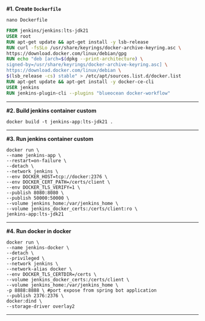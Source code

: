 **#1. Create ```Dockerfile```**
<br>
```shell
nano Dockerfile
```

```Dockerfile
FROM jenkins/jenkins:lts-jdk21
USER root
RUN apt-get update && apt-get install -y lsb-release
RUN curl -fsSLo /usr/share/keyrings/docker-archive-keyring.asc \
https://download.docker.com/linux/debian/gpg
RUN echo "deb [arch=$(dpkg --print-architecture) \
signed-by=/usr/share/keyrings/docker-archive-keyring.asc] \
https://download.docker.com/linux/debian \
$(lsb_release -cs) stable" > /etc/apt/sources.list.d/docker.list
RUN apt-get update && apt-get install -y docker-ce-cli
USER jenkins
RUN jenkins-plugin-cli --plugins "blueocean docker-workflow"
```
---

**#2. Build jenkins container custom**
<br>
```shell
docker build -t jenkins-app:lts-jdk21 .
```
---

**#3. Run jenkins container custom**
<br>

```shell
docker run \
--name jenkins-app \
--restart=on-failure \
--detach \
--network jenkins \
--env DOCKER_HOST=tcp://docker:2376 \
--env DOCKER_CERT_PATH=/certs/client \
--env DOCKER_TLS_VERIFY=1 \
--publish 8080:8080 \
--publish 50000:50000 \
--volume jenkins_home:/var/jenkins_home \
--volume jenkins_docker_certs:/certs/client:ro \
jenkins-app:lts-jdk21
```

---

**#4. Run docker in docker**
<br>

```shell
docker run \
--name jenkins-docker \
--detach \
--privileged \
--network jenkins \
--network-alias docker \
--env DOCKER_TLS_CERTDIR=/certs \
--volume jenkins_docker_certs:/certs/client \
--volume jenkins_home:/var/jenkins_home \
-p 8888:8888 \ #port expose from spring bot application
--publish 2376:2376 \
docker:dind \
--storage-driver overlay2
```

---
